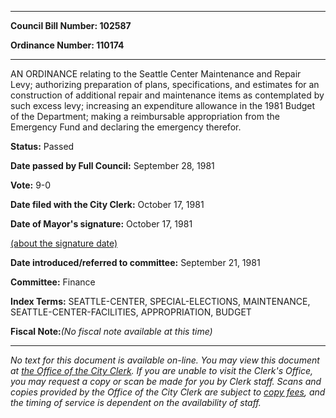 

********

**Council Bill Number: 102587**
   
**Ordinance Number: 110174**
********

 AN ORDINANCE relating to the Seattle Center Maintenance and Repair Levy; authorizing preparation of plans, specifications, and estimates for an construction of additional repair and maintenance items as contemplated by such excess levy; increasing an expenditure allowance in the 1981 Budget of the Department; making a reimbursable appropriation from the Emergency Fund and declaring the emergency therefor.

**Status:** Passed
   
**Date passed by Full Council:** September 28, 1981
   
**Vote:** 9-0
   
**Date filed with the City Clerk:** October 17, 1981
   
**Date of Mayor's signature:** October 17, 1981
   
[(about the signature date)](/~public/approvaldate.htm)
   
   
   
**Date introduced/referred to committee:** September 21, 1981
   
**Committee:** Finance
   
   
**Index Terms:** SEATTLE-CENTER, SPECIAL-ELECTIONS, MAINTENANCE, SEATTLE-CENTER-FACILITIES, APPROPRIATION, BUDGET

**Fiscal Note:**_(No fiscal note available at this time)_
********

_No text for this document is available on-line. You may view this document at [the Office of the City Clerk](http://www.seattle.gov/leg/clerk/contactUs.htm). If you are unable to visit the Clerk's Office, you may request a copy or scan be made for you by Clerk staff. Scans and copies provided by the Office of the City Clerk are subject to [copy fees](http://clerk.seattle.gov/~public/clerkfees.htm), and the timing of service is dependent on the availability of staff._

